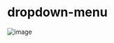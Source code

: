 # dropdown-menu
![image](https://user-images.githubusercontent.com/73291115/209884563-da6ca42f-ecb8-4ed1-a07e-a62a50f44a58.png)
